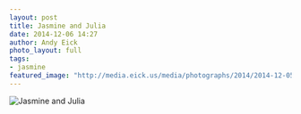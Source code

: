 ```yaml
---
layout: post
title: Jasmine and Julia
date: 2014-12-06 14:27
author: Andy Eick
photo_layout: full
tags: 
- jasmine
featured_image: "http://media.eick.us/media/photographs/2014/2014-12-05/jasmine-and-julia-2014-12-05-17-46-44.jpg"
---
```

![Jasmine and Julia](http://media.eick.us/media/photographs/2014/2014-12-05/jasmine-and-julia-2014-12-05-17-46-44.jpg)
